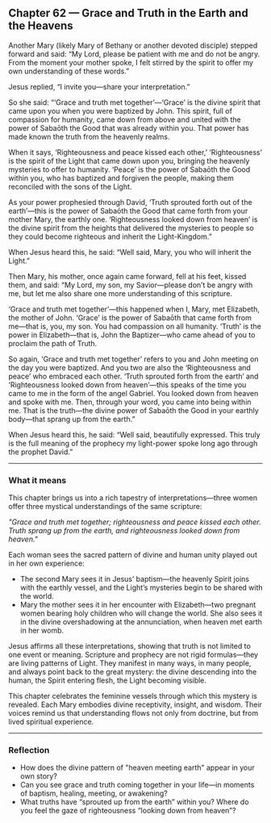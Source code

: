 ## Chapter 62 — Grace and Truth in the Earth and the Heavens

Another Mary (likely Mary of Bethany or another devoted disciple) stepped forward and said:
“My Lord, please be patient with me and do not be angry. From the moment your mother spoke, I felt stirred by the spirit to offer my own understanding of these words.”

Jesus replied, “I invite you—share your interpretation.”

So she said:
“‘Grace and truth met together’—‘Grace’ is the divine spirit that came upon you when you were baptized by John. This spirit, full of compassion for humanity, came down from above and united with the power of Sabaōth the Good that was already within you. That power has made known the truth from the heavenly realms.

When it says, ‘Righteousness and peace kissed each other,’ ‘Righteousness’ is the spirit of the Light that came down upon you, bringing the heavenly mysteries to offer to humanity. ‘Peace’ is the power of Sabaōth the Good within you, who has baptized and forgiven the people, making them reconciled with the sons of the Light.

As your power prophesied through David, ‘Truth sprouted forth out of the earth’—this is the power of Sabaōth the Good that came forth from your mother Mary, the earthly one. ‘Righteousness looked down from heaven’ is the divine spirit from the heights that delivered the mysteries to people so they could become righteous and inherit the Light-Kingdom.”

When Jesus heard this, he said:
“Well said, Mary, you who will inherit the Light.”

Then Mary, his mother, once again came forward, fell at his feet, kissed them, and said:
“My Lord, my son, my Savior—please don’t be angry with me, but let me also share one more understanding of this scripture.

‘Grace and truth met together’—this happened when I, Mary, met Elizabeth, the mother of John. ‘Grace’ is the power of Sabaōth that came forth from me—that is, you, my son. You had compassion on all humanity. ‘Truth’ is the power in Elizabeth—that is, John the Baptizer—who came ahead of you to proclaim the path of Truth.

So again, ‘Grace and truth met together’ refers to you and John meeting on the day you were baptized. And you two are also the ‘Righteousness and peace’ who embraced each other.
‘Truth sprouted forth from the earth’ and ‘Righteousness looked down from heaven’—this speaks of the time you came to me in the form of the angel Gabriel. You looked down from heaven and spoke with me. Then, through your word, you came into being within me. That is the truth—the divine power of Sabaōth the Good in your earthly body—that sprang up from the earth.”

When Jesus heard this, he said:
“Well said, beautifully expressed. This truly is the full meaning of the prophecy my light-power spoke long ago through the prophet David.”

---

### What it means

This chapter brings us into a rich tapestry of interpretations—three women offer three mystical understandings of the same scripture:

*"Grace and truth met together; righteousness and peace kissed each other. Truth sprang up from the earth, and righteousness looked down from heaven."*

Each woman sees the sacred pattern of divine and human unity played out in her own experience:

- The second Mary sees it in Jesus’ baptism—the heavenly Spirit joins with the earthly vessel, and the Light’s mysteries begin to be shared with the world.
- Mary the mother sees it in her encounter with Elizabeth—two pregnant women bearing holy children who will change the world. She also sees it in the divine overshadowing at the annunciation, when heaven met earth in her womb.

Jesus affirms all these interpretations, showing that truth is not limited to one event or meaning. Scripture and prophecy are not rigid formulas—they are living patterns of Light. They manifest in many ways, in many people, and always point back to the great mystery: the divine descending into the human, the Spirit entering flesh, the Light becoming visible.

This chapter celebrates the feminine vessels through which this mystery is revealed. Each Mary embodies divine receptivity, insight, and wisdom. Their voices remind us that understanding flows not only from doctrine, but from lived spiritual experience.

---

### Reflection

* How does the divine pattern of "heaven meeting earth" appear in your own story?
* Can you see grace and truth coming together in your life—in moments of baptism, healing, meeting, or awakening?
* What truths have “sprouted up from the earth” within you? Where do you feel the gaze of righteousness “looking down from heaven”?
